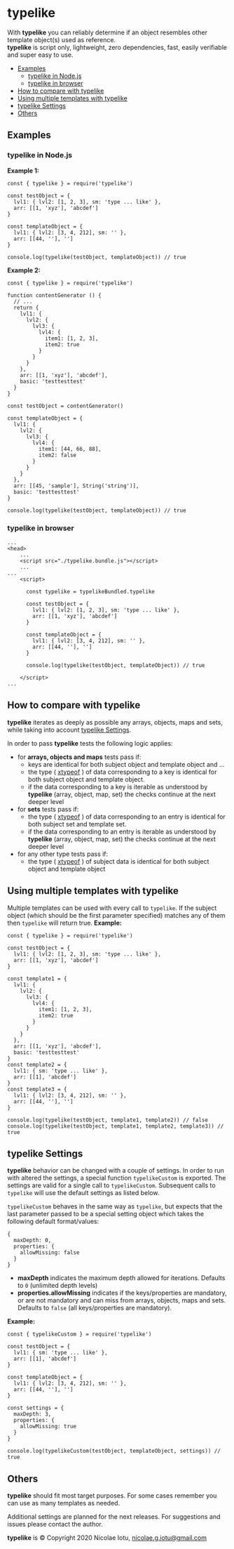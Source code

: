 # typelike

With **typelike** you can reliably determine if an object resembles other template object(s) used as reference.<br>
**typelike** is script only, lightweight, zero dependencies, fast, easily verifiable and super easy to use.

* [Examples](#examples)
  * [typelike in Node.js](#typelike-in-nodejs)
  * [typelike in browser](#typelike-in-browser)
* [How to compare with typelike](#how-to-compare-with-typelike)
* [Using multiple templates with typelike](#using-multiple-templates-with-typelike)
* [typelike Settings](#typelike-settings)
* [Others](#others)

## Examples
### typelike in Node.js
**Example 1:**
```
const { typelike } = require('typelike')

const testObject = {
  lvl1: { lvl2: [1, 2, 3], sm: 'type ... like' },
  arr: [[1, 'xyz'], 'abcdef']
}

const templateObject = {
  lvl1: { lvl2: [3, 4, 212], sm: '' },
  arr: [[44, ''], '']
}

console.log(typelike(testObject, templateObject)) // true
```
**Example 2:**
```
const { typelike } = require('typelike')

function contentGenerator () {
  // ...
  return {
    lvl1: {
      lvl2: {
        lvl3: {
          lvl4: {
            item1: [1, 2, 3],
            item2: true
          }
        }
      }
    },
    arr: [[1, 'xyz'], 'abcdef'],
    basic: 'testtesttest'
  }
}

const testObject = contentGenerator()

const templateObject = {
  lvl1: {
    lvl2: {
      lvl3: {
        lvl4: {
          item1: [44, 66, 88],
          item2: false
        }
      }
    }
  },
  arr: [[45, 'sample'], String('string')],
  basic: 'testtesttest'
}

console.log(typelike(testObject, templateObject)) // true
```

### typelike in browser
```
...
<head>
    ...
    <script src="./typelike.bundle.js"></script>
    ...
...
    <script>

      const typelike = typelikeBundled.typelike
    
      const testObject = {
        lvl1: { lvl2: [1, 2, 3], sm: 'type ... like' },
        arr: [[1, 'xyz'], 'abcdef']
      }
    
      const templateObject = {
        lvl1: { lvl2: [3, 4, 212], sm: '' },
        arr: [[44, ''], '']
      }
    
      console.log(typelike(testObject, templateObject)) // true
    
    </script>
...
```

## How to compare with typelike
**typelike** iterates as deeply as possible any arrays, objects, maps and sets, while taking into account 
[typelike Settings](#typelike-settings).

In order to pass **typelike** tests the following logic applies:
* for **arrays, objects and maps** tests pass if:
  - keys are identical for both subject object and template object and ...
  - the type ( <a href="https://github.com/NicolaeIotu/xtypeof" title="xtypeof" target="_blank">xtypeof</a> ) of data 
    corresponding to a key is identical for both subject object and template object.
  - if the data corresponding to a key is iterable as understood by **typelike** (array, object, map, set) the checks
    continue at the next deeper level
* for **sets** tests pass if:
  - the type ( <a href="https://github.com/NicolaeIotu/xtypeof" title="xtypeof" target="_blank">xtypeof</a> ) of data 
    corresponding to an entry is identical for both subject set and template set.
  - if the data corresponding to an entry is iterable as understood by **typelike** (array, object, map, set) the checks 
    continue at the next deeper level
* for any other type tests pass if:
  - the type ( <a href="https://github.com/NicolaeIotu/xtypeof" title="xtypeof" target="_blank">xtypeof</a> ) of
    subject data is identical for both subject object and template object

## Using multiple templates with typelike
Multiple templates can be used with every call to `typelike`. If the subject object (which should be the first
 parameter specified) matches any of them then `typelike` will return true.
 **Example:**
```
const { typelike } = require('typelike')

const testObject = {
  lvl1: { lvl2: [1, 2, 3], sm: 'type ... like' },
  arr: [[1, 'xyz'], 'abcdef']
}

const template1 = {
  lvl1: {
    lvl2: {
      lvl3: {
        lvl4: {
          item1: [1, 2, 3],
          item2: true
        }
      }
    }
  },
  arr: [[1, 'xyz'], 'abcdef'],
  basic: 'testtesttest'
}
const template2 = {
  lvl1: { sm: 'type ... like' },
  arr: [[1], 'abcdef']
}
const template3 = {
  lvl1: { lvl2: [3, 4, 212], sm: '' },
  arr: [[44, ''], '']
}

console.log(typelike(testObject, template1, template2)) // false
console.log(typelike(testObject, template1, template2, template3)) // true
```

## typelike Settings
**typelike** behavior can be changed with a couple of settings. In order to run with altered the settings, a special
 function `typelikeCustom` is exported. The settings are valid for a single call to `typelikeCustom`. Subsequent
  calls to `typelike` will use the default settings as listed below.
  
`typelikeCustom` behaves in the same way as `typelike`, but expects that the last parameter passed to be a special
 setting object which takes the following default format/values:
```
{
  maxDepth: 0,
  properties: {
    allowMissing: false
  }
}
```
* **maxDepth** indicates the maximum depth allowed for iterations. Defaults to `0` (unlimited depth levels)
* **properties.allowMissing** indicates if the keys/properties are mandatory, or are not mandatory and can miss from
 arrays, objects, maps and sets. Defaults to `false` (all keys/properties are mandatory).

**Example:**
```
const { typelikeCustom } = require('typelike')

const testObject = {
  lvl1: { sm: 'type ... like' },
  arr: [[1], 'abcdef']
}

const templateObject = {
  lvl1: { lvl2: [3, 4, 212], sm: '' },
  arr: [[44, ''], '']
}

const settings = {
  maxDepth: 3,
  properties: {
    allowMissing: true
  }
}

console.log(typelikeCustom(testObject, templateObject, settings)) // true
```

## Others
**typelike** should fit most target purposes. For some cases remember you can use as many templates as needed. 
 
Additional settings are planned for the next releases. For suggestions and issues please contact the author.


**typelike** is &copy; Copyright 2020 Nicolae Iotu, nicolae.g.iotu@gmail.com
